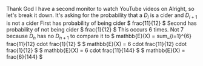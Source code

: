 Thank God I have a second monitor to watch YouTube videos on
Alright, so let's break it down. It's asking for the probability that a $D_i$ is a cider and $D_{i+1}$ is not a cider
First has probability of being cider $ frac{11}{12} $
Second has probability of not being cider $ frac{1}{12} $
This occurs 6 times. Not 7 because $D_n$ has no $D_{n+1}$ to compare it to
$ mathbb{E}(X) = sum\_{i=1}^{6} frac{11}{12} cdot frac{1}{12} $
$ mathbb{E}(X) = 6 cdot frac{11}{12} cdot frac{1}{12} $
$ mathbb{E}(X) = 6 cdot frac{11}{144} $
$ mathbb{E}(X) = frac{6}{144} $
